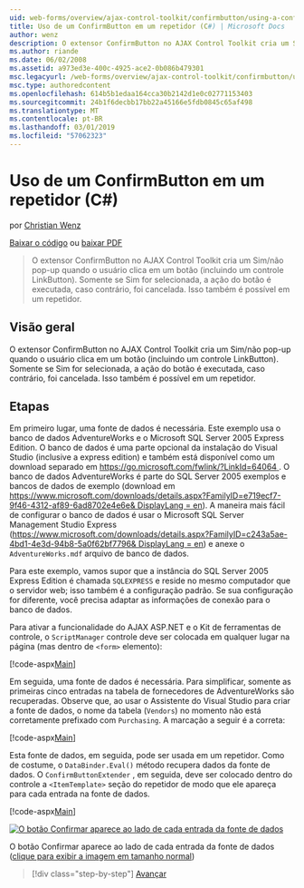 ```yaml
---
uid: web-forms/overview/ajax-control-toolkit/confirmbutton/using-a-confirmbutton-in-a-repeater-cs
title: Uso de um ConfirmButton em um repetidor (C#) | Microsoft Docs
author: wenz
description: O extensor ConfirmButton no AJAX Control Toolkit cria um Sim/não pop-up quando o usuário clica em um botão (incluindo um controle LinkButton). Somente se Sim for...
ms.author: riande
ms.date: 06/02/2008
ms.assetid: a973ed3e-400c-4925-ace2-0b086b479301
msc.legacyurl: /web-forms/overview/ajax-control-toolkit/confirmbutton/using-a-confirmbutton-in-a-repeater-cs
msc.type: authoredcontent
ms.openlocfilehash: 614b5b1edaa164cca30b2142d1e0c02771153403
ms.sourcegitcommit: 24b1f6decbb17bb22a45166e5fdb0845c65af498
ms.translationtype: MT
ms.contentlocale: pt-BR
ms.lasthandoff: 03/01/2019
ms.locfileid: "57062323"
---
```

<a name="using-a-confirmbutton-in-a-repeater-c"></a>Uso de um ConfirmButton em um repetidor (C#)
====================
por [Christian Wenz](https://github.com/wenz)

[Baixar o código](http://download.microsoft.com/download/8/6/d/86dea6c6-bb92-4fa6-aa14-f8c0f82100f5/ConfirmButton1.cs.zip) ou [baixar PDF](http://download.microsoft.com/download/b/6/a/b6ae89ee-df69-4c87-9bfb-ad1eb2b23373/confirmbutton1CS.pdf)

> O extensor ConfirmButton no AJAX Control Toolkit cria um Sim/não pop-up quando o usuário clica em um botão (incluindo um controle LinkButton). Somente se Sim for selecionada, a ação do botão é executada, caso contrário, foi cancelada. Isso também é possível em um repetidor.


## <a name="overview"></a>Visão geral

O extensor ConfirmButton no AJAX Control Toolkit cria um Sim/não pop-up quando o usuário clica em um botão (incluindo um controle LinkButton). Somente se Sim for selecionada, a ação do botão é executada, caso contrário, foi cancelada. Isso também é possível em um repetidor.

## <a name="steps"></a>Etapas

Em primeiro lugar, uma fonte de dados é necessária. Este exemplo usa o banco de dados AdventureWorks e o Microsoft SQL Server 2005 Express Edition. O banco de dados é uma parte opcional da instalação do Visual Studio (inclusive a express edition) e também está disponível como um download separado em [ https://go.microsoft.com/fwlink/?LinkId=64064 ](https://go.microsoft.com/fwlink/?LinkId=64064). O banco de dados AdventureWorks é parte do SQL Server 2005 exemplos e bancos de dados de exemplo (download em [ https://www.microsoft.com/downloads/details.aspx?FamilyID=e719ecf7-9f46-4312-af89-6ad8702e4e6e&amp; DisplayLang = en](https://www.microsoft.com/downloads/details.aspx?FamilyID=e719ecf7-9f46-4312-af89-6ad8702e4e6e&amp;DisplayLang=en)). A maneira mais fácil de configurar o banco de dados é usar o Microsoft SQL Server Management Studio Express ([https://www.microsoft.com/downloads/details.aspx?FamilyID=c243a5ae-4bd1-4e3d-94b8-5a0f62bf7796&amp; DisplayLang = en](https://www.microsoft.com/downloads/details.aspx?FamilyID=c243a5ae-4bd1-4e3d-94b8-5a0f62bf7796&amp;DisplayLang=en)) e anexe o `AdventureWorks.mdf` arquivo de banco de dados.

Para este exemplo, vamos supor que a instância do SQL Server 2005 Express Edition é chamada `SQLEXPRESS` e reside no mesmo computador que o servidor web; isso também é a configuração padrão. Se sua configuração for diferente, você precisa adaptar as informações de conexão para o banco de dados.

Para ativar a funcionalidade do AJAX ASP.NET e o Kit de ferramentas de controle, o `ScriptManager` controle deve ser colocada em qualquer lugar na página (mas dentro de `<form>` elemento):

[!code-aspx[Main](using-a-confirmbutton-in-a-repeater-cs/samples/sample1.aspx)]

Em seguida, uma fonte de dados é necessária. Para simplificar, somente as primeiras cinco entradas na tabela de fornecedores de AdventureWorks são recuperadas. Observe que, ao usar o Assistente do Visual Studio para criar a fonte de dados, o nome da tabela (`Vendors`) no momento não está corretamente prefixado com `Purchasing`. A marcação a seguir é a correta:

[!code-aspx[Main](using-a-confirmbutton-in-a-repeater-cs/samples/sample2.aspx)]

Esta fonte de dados, em seguida, pode ser usada em um repetidor. Como de costume, o `DataBinder.Eval()` método recupera dados da fonte de dados. O `ConfirmButtonExtender` , em seguida, deve ser colocado dentro do controle a `<ItemTemplate>` seção do repetidor de modo que ele apareça para cada entrada na fonte de dados.

[!code-aspx[Main](using-a-confirmbutton-in-a-repeater-cs/samples/sample3.aspx)]


[![O botão Confirmar aparece ao lado de cada entrada da fonte de dados](using-a-confirmbutton-in-a-repeater-cs/_static/image2.png)](using-a-confirmbutton-in-a-repeater-cs/_static/image1.png)

O botão Confirmar aparece ao lado de cada entrada da fonte de dados ([clique para exibir a imagem em tamanho normal](using-a-confirmbutton-in-a-repeater-cs/_static/image3.png))

> [!div class="step-by-step"]
> [Avançar](using-a-confirmbutton-in-a-repeater-vb.md)
